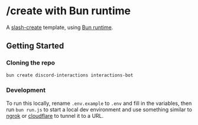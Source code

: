 # /create with Bun runtime

A [slash-create](https://npm.im/slash-create) template, using [Bun runtime](https://bun.sh).

## Getting Started

### Cloning the repo

```sh
bun create discord-interactions interactions-bot
```

### Development

To run this locally, rename `.env.example` to `.env` and fill in the variables, then run `bun run.js` to start a local dev environment and use something similar to [ngrok](https://ngrok.com/) or [cloudflare](https://www.cloudflare.com/) to tunnel it to a URL.
